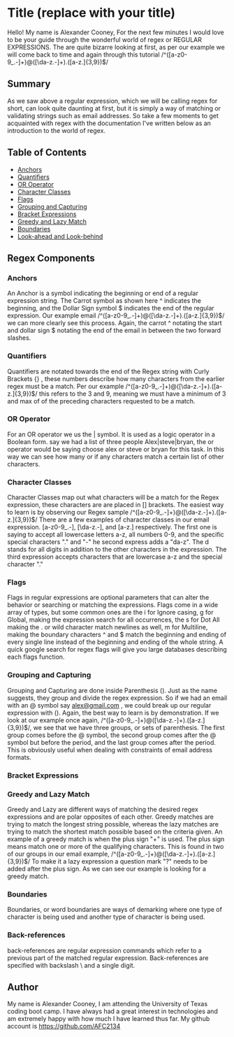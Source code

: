 # Title (replace with your title)

Hello! My name is Alexander Cooney, For the next few minutes I would love to be your guide through the wonderful world of regex or REGULAR EXPRESSIONS. The are quite bizarre looking at first, as per our example we will come back to time and again through this tutorial /^([a-z0-9_.-]+)@([\da-z.-]+).([a-z.]{3,9})$/

## Summary

As we saw above a regular expression, which we will be calling regex for short, can look quite daunting at first, but it is simply a way of matching or validating strings such as email addresses. So take a few moments to get acquainted with regex with the documentation I've written below as an introduction to the world of regex. 

## Table of Contents

- [Anchors](#anchors)
- [Quantifiers](#quantifiers)
- [OR Operator](#or-operator)
- [Character Classes](#character-classes)
- [Flags](#flags)
- [Grouping and Capturing](#grouping-and-capturing)
- [Bracket Expressions](#bracket-expressions)
- [Greedy and Lazy Match](#greedy-and-lazy-match)
- [Boundaries](#boundaries)
- [Look-ahead and Look-behind](#look-ahead-and-look-behind)

## Regex Components

### Anchors
An Anchor is a symbol indicating the beginning or end of a regular expression string. The Carrot symbol as shown here ^ indicates the beginning, and the Dollar Sign symbol $ indicates the end of the regular expression. Our example email /^([a-z0-9_.-]+)@([\da-z.-]+).([a-z.]{3,9})$/  we can more clearly see this process. Again, the carrot ^ notating the start and dollar sign $ notating the end of the email in between the two forward slashes. 
### Quantifiers
Quantifiers are notated towards the end of the Regex string with Curly Brackets {} , these numbers describe how many characters from the earlier regex must be a match. Per our example /^([a-z0-9_.-]+)@([\da-z.-]+).([a-z.]{3,9})$/ this refers to the 3 and 9, meaning we must have a minimum of 3 and max of of the preceding characters requested to be a match.
### OR Operator
For an OR operator we us the | symbol. It is used as a logic operator in a Boolean form. say we had a list of three people Alex|steve|bryan, the or operator would be saying choose alex or steve or bryan for this task. In this way we can see how many or if any characters match a certain list of other characters. 

### Character Classes
Character Classes map out what characters will be a match for the Regex expression, these characters are are placed in [] brackets. The easiest way to learn is by observing our Regex sample /^([a-z0-9_.-]+)@([\da-z.-]+).([a-z.]{3,9})$/  There are a few examples of character classes in our email expression. [a-z0-9_.-], [\da-z.-], and [a-z.] respectively. The first one is saying to accept all lowercase letters a-z, all numbers 0-9, and the specific special characters "." and "-" he second express adds a "da-z". The d stands for all digits in addition to the other characters in the expression. The third expression accepts characters that are lowercase a-z and the special character "."
### Flags

Flags in regular expressions are optional parameters that can alter the behavior or searching or matching the expressions. Flags come in a wide array of types, but some common ones are the i for Ignore casing, g for Global, making the expression search for all occurrences, the s for Dot All making the . or wild character match newlines as well, m for Multiline, making the boundary characters ^ and $ match the beginning and ending of every single line instead of the beginning and ending of the whole string. A quick google search for regex flags will give you large databases describing each flags function.

### Grouping and Capturing
Grouping and Capturing are done inside Parenthesis (). Just as the name suggests, they group and divide the regex expression. So if we had an email with an @ symbol say alex@gmail.com , we could break up our regular expression with (). Again, the best way to learn is by demonstration. If we look at our example once again, /^([a-z0-9_.-]+)@([\da-z.-]+).([a-z.]{3,9})$/, we see that we have three groups, or sets of parenthesis. The first group comes before the @ symbol, the second group comes after the @ symbol but before the period, and the last group comes after the period. This is obviously useful when dealing with constraints of email address formats. 
### Bracket Expressions

### Greedy and Lazy Match
Greedy and Lazy are different ways of matching the desired regex expressions and are polar opposites of each other. Greedy matches are trying to match the longest string possible, whereas the lazy matches are trying to match the shortest match possible based on the criteria given. An example of a greedy match is when the plus sign "+" is used. The plus sign means match one or more of the qualifying characters. This is found in two of our groups in our email example, /^([a-z0-9_.-]+)@([\da-z.-]+).([a-z.]{3,9})$/ To make it a lazy expression a question mark "?" needs to be added after the plus sign. As we can see our example is looking for a greedy match. 

### Boundaries
Boundaries, or word boundaries are ways of demarking where one type of character is being used and another type of character is being used. 


### Back-references
back-references are regular expression commands which refer to a previous part of the matched regular expression. Back-references are specified with backslash \ and a single digit. 

## Author

My name is Alexander Cooney, I am attending the University of Texas coding boot camp. I have always had a great interest in technologies and am extremely happy with how much I have learned thus far. My github account is https://github.com/AFC2134
